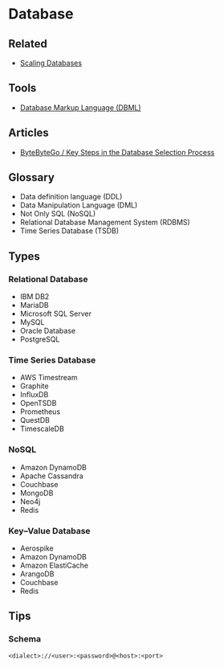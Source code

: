 # Database

<!--
https://linkedin.com/learning/database-foundations-administration-8375189/administer-a-database-server
-->

<!--
- Amazon DynamoDB
- MongoDB
- GCP Datastore
-->

## Related

- [Scaling Databases](https://roadmap.sh/guides/scaling-databases)

## Tools

- [Database Markup Language (DBML)](/dbml.md)

## Articles

- [ByteByteGo / Key Steps in the Database Selection Process](https://blog.bytebytego.com/p/key-steps-in-the-database-selection)

## Glossary

- Data definition language (DDL)
- Data Manipulation Language (DML)
- Not Only SQL (NoSQL)
- Relational Database Management System (RDBMS)
- Time Series Database (TSDB)

## Types

### Relational Database

- IBM DB2
- MariaDB
- Microsoft SQL Server
- MySQL
- Oracle Database
- PostgreSQL

### Time Series Database

- AWS Timestream
- Graphite
- InfluxDB
- OpenTSDB
- Prometheus
- QuestDB
- TimescaleDB

### NoSQL

- Amazon DynamoDB
- Apache Cassandra
- Couchbase
- MongoDB
- Neo4j
- Redis

### Key–Value Database

- Aerospike
- Amazon DynamoDB
- Amazon ElastiCache
- ArangoDB
- Couchbase
- Redis

## Tips

### Schema

```txt
<dialect>://<user>:<password>@<host>:<port>
```
